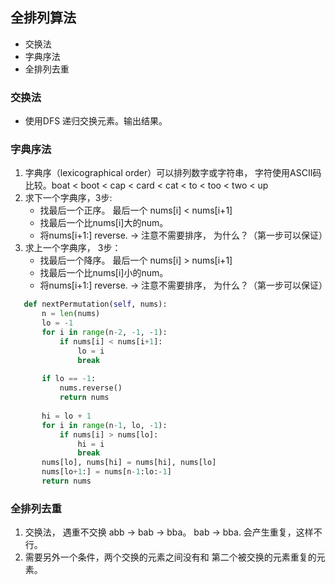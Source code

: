 ## 全排列算法 ##
* 交换法
* 字典序法
* 全排列去重

### 交换法 ###
   * 使用DFS 递归交换元素。输出结果。
    
### 字典序法 ###
1. 字典序（lexicographical order）可以排列数字或字符串， 字符使用ASCII码比较。boat < boot < cap < card < cat < to < too < two < up 
2. 求下一个字典序，3步:
   * 找最后一个正序。 最后一个 nums[i] < nums[i+1]
   * 找最后一个比nums[i]大的num。
   * 将nums[i+1:] reverse. -> 注意不需要排序， 为什么？（第一步可以保证）
3. 求上一个字典序， 3步：
   * 找最后一个降序。 最后一个 nums[i] > nums[i+1]
   * 找最后一个比nums[i]小的num。
   * 将nums[i+1:] reverse. -> 注意不需要排序， 为什么？（第一步可以保证）
```python
   def nextPermutation(self, nums):
       n = len(nums)
       lo = -1
       for i in range(n-2, -1, -1):
           if nums[i] < nums[i+1]:
               lo = i
               break
       
       if lo == -1:
           nums.reverse()
           return nums
           
       hi = lo + 1 
       for i in range(n-1, lo, -1):
           if nums[i] > nums[lo]:
               hi = i
               break
       nums[lo], nums[hi] = nums[hi], nums[lo]
       nums[lo+1:] = nums[n-1:lo:-1]
       return nums
```
### 全排列去重 ###
1. 交换法， 遇重不交换 abb -> bab -> bba。 bab -> bba. 会产生重复，这样不行。
2. 需要另外一个条件，两个交换的元素之间没有和 第二个被交换的元素重复的元素。 
